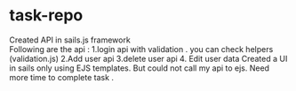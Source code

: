 # task-repo
Created API in sails.js framework  
Following are the  api :
1.login api with validation . you can check helpers (validation.js)
2.Add user api
3.delete user api
4. Edit user data
Created a UI in sails only using EJS templates.
But could not call my api to ejs.
Need more time to complete task .

